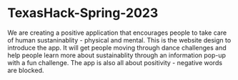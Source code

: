 # TexasHack-Spring-2023

We are creating a positive application that encourages people to take care of human sustaninablity - physical and mental. This is the website design to introduce the app. It will get people moving through dance challenges and help people learn more about sustainablity through an information pop-up with a fun challenge. The app is also all about positivity - negative words are blocked. 